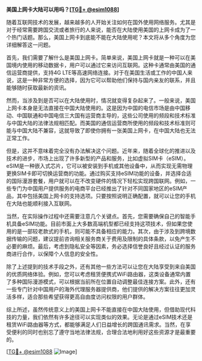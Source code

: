 **美国上网卡大陆可以用吗？[[TG💪+ @esim1088](https://t.me/s/esim1088)]**

随着互联网技术的发展，越来越多的人开始关注如何在国外使用网络服务。尤其是对于经常需要跨国交流或者旅行的人来说，能否在大陆使用美国的上网卡成为了一个热门话题。那么，美国上网卡到底能不能在大陆使用呢？本文将从多个角度为您详细解答这一问题。

首先，我们需要了解什么是美国上网卡。简单来说，美国上网卡就是一种可以在美国境内使用的移动数据卡，用户可以通过它来访问互联网。这种卡通常由美国的通信运营商提供，支持4G LTE等高速网络连接。对于在美国生活或工作的中国人来说，这是一种非常方便的选择，因为它可以帮助他们保持与国内亲友的联系，并且能够随时获取最新的资讯。

然而，当涉及到是否可以在大陆使用时，情况就变得复杂起来了。一般来说，美国上网卡本身是无法直接在中国大陆使用的。这是因为中国的电信市场是由中国移动、中国联通和中国电信三大国有运营商主导的，这些公司使用的频段和技术标准与中国大陆的法律法规相匹配。而美国的通信运营商所使用的频段和技术标准则可能与中国大陆不兼容，这就导致了即使你拥有一张美国上网卡，在中国大陆也无法正常工作。

但是，这并不意味着完全没有办法解决这个问题。近年来，随着全球化的推进以及技术的进步，市场上出现了许多新型的产品和服务，比如虚拟SIM卡（eSIM）。eSIM是一种嵌入式芯片，它可以被安装到手机或其他设备中，从而实现无需物理更换SIM卡即可切换运营商的功能。通过购买支持eSIM功能的设备，并选择合适的国际漫游套餐，用户就可以在不改变硬件的情况下轻松实现跨国联网。例如，一些专门为中国用户提供服务的电商平台已经推出了针对不同国家地区的eSIM产品，其中包括美国上网卡的支持选项。只要按照说明正确配置，就可以让您的手机在大陆也能顺利接入互联网。

当然，在实际操作过程中还需要注意几个关键点。首先，您需要确保自己的智能手机具备eSIM功能。目前市面上大多数高端机型都已经支持这项技术，但如果您使用的是一部较老款式的手机，则可能不具备相应的能力。其次，由于涉及到跨境数据传输的问题，建议提前咨询相关服务商关于费用及限制的具体条款，以免产生不必要的麻烦。最后，考虑到隐私安全等因素，务必选择信誉良好且经过认证的服务商进行合作，以保障个人信息的安全性。

除了上述提到的技术手段之外，还有其他一些方法可以让您在大陆享受到来自美国的优质网络体验。例如，您可以考虑租赁便携式WiFi路由器，这类设备通常内置了多种国际漫游模式，可以根据当前所在位置自动调整最佳连接方案。此外，还有一些专门针对中国用户的海外代理服务器提供商，他们提供的解决方案往往更加灵活多样，适合那些希望获得更高自由度访问权限的用户群体。

综上所述，虽然传统意义上的美国上网卡不能直接在中国大陆使用，但借助现代科技的力量，我们依然有许多途径可以实现类似的效果。无论是通过eSIM技术还是租赁WiFi路由器等方式，都能够满足人们日益增长的跨国通讯需求。当然，在享受便利的同时也别忘了遵守当地法律法规，合理合法地利用好这些资源才是最重要的。

[[TG💪+ @esim1088](https://t.me/s/esim1088) ![Image](https://i.postimg.cc/4NQfJmqS/Snipaste-2025-05-13-00-14-12.png)]